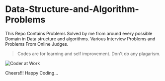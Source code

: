# Data-Structure-and-Algorithm-Problems

This Repo Contains Problems Solved by me from around every possible Domain in Data structure and algorithms.
Various Interview Problems and Problems From Online Judges.

> Codes are for learning and self improvement. Don't do any plagarism. 

![Coder at Work](https://cloud.githubusercontent.com/assets/4745789/21447248/0884e3b8-c8f8-11e6-8ce3-74ff6502cbca.gif)

Cheers!!!
Happy Coding...
